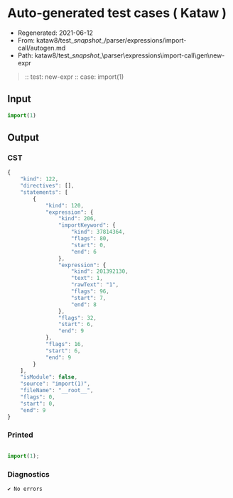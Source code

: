 # Auto-generated test cases ( Kataw )
- Regenerated: 2021-06-12
- From: kataw8/test\__snapshot__/parser/expressions/import-call/autogen.md
- Path: kataw8/test\__snapshot__\parser\expressions\import-call\gen\new-expr
> :: test: new-expr
> :: case: import(1)
## Input

`````js
import(1)
`````
## Output

### CST

```javascript
{
    "kind": 122,
    "directives": [],
    "statements": [
        {
            "kind": 120,
            "expression": {
                "kind": 206,
                "importKeyword": {
                    "kind": 37814364,
                    "flags": 80,
                    "start": 0,
                    "end": 6
                },
                "expression": {
                    "kind": 201392130,
                    "text": 1,
                    "rawText": "1",
                    "flags": 96,
                    "start": 7,
                    "end": 8
                },
                "flags": 32,
                "start": 6,
                "end": 9
            },
            "flags": 16,
            "start": 6,
            "end": 9
        }
    ],
    "isModule": false,
    "source": "import(1)",
    "fileName": "__root__",
    "flags": 0,
    "start": 0,
    "end": 9
}
```

### Printed

```javascript

import(1);
```

### Diagnostics

```javascript
✔ No errors
```

